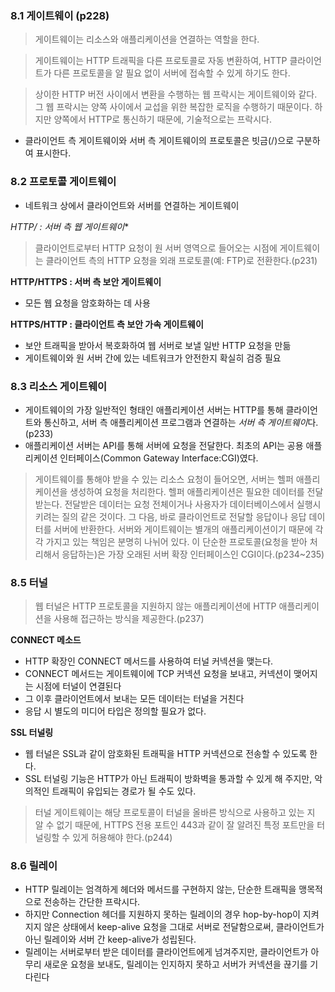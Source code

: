 ### 8.1 게이트웨이 (p228)
> 게이트웨이는 리소스와 애플리케이션을 연결하는 역할을 한다.<br>

> 게이트웨이는 HTTP 트래픽을 다른 프로토콜로 자동 변환하여, HTTP 클라이언트가 다른 프로토콜을 알 필요 없이 서버에 접속할 수 있게 하기도 한다.<br>

> 상이한 HTTP 버전 사이에서 변환을 수행하는 웹 프락시는 게이트웨이와 같다. 그 웹 프락시는 양쪽 사이에서 교섭을 위한 복잡한 로직을 수행하기 때문이다. 하지만 양쪽에서 HTTP로 통신하기 때문에, 기술적으로는 프락시다.
- 클라이언트 측 게이트웨이와 서버 측 게이트웨이의 프로토콜은 빗금(/)으로 구분하여 표시한다.

### 8.2 프로토콜 게이트웨이
- 네트워크 상에서 클라이언트와 서버를 연결하는 게이트웨이

**HTTP/* : 서버 측 웹 게이트웨이**
> 클라이언트로부터 HTTP 요청이 원 서버 영역으로 들어오는 시점에 게이트웨이는 클라이언트 측의 HTTP 요청을 외래 프로토콜(예: FTP)로 전환한다.(p231)

**HTTP/HTTPS : 서버 측 보안 게이트웨이**
- 모든 웹 요청을 암호화하는 데 사용

**HTTPS/HTTP : 클라이언트 측 보안 가속 게이트웨이**
- 보안 트래픽을 받아서 복호화하여 웹 서버로 보낼 일반 HTTP 요청을 만듦
- 게이트웨이와 원 서버 간에 있는 네트워크가 안전한지 확실히 검증 필요

### 8.3 리소스 게이트웨이
- 게이트웨이의 가장 일반적인 형태인 애플리케이션 서버는 HTTP를 통해 클라이언트와 통신하고, 서버 측 애플리케이션 프로그램과 연결하는 *서버 측 게이트웨이*다.(p233)
- 애플리케이션 서버는 API를 통해 서버에 요청을 전달한다. 최초의 API는 공용 애플리케이션 인터페이스(Common Gateway Interface:CGI)였다.

> 게이트웨이를 통해야 받을 수 있는 리소스 요청이 들어오면, 서버는 헬퍼 애플리케이션을 생성하여 요청을 처리한다. 헬퍼 애플리케이션은 필요한 데이터를 전달받는다. 전달받은 데이터는 요청 전체이거나 사용자가 데이터베이스에서 실행시키려는 질의 같은 것이다. 그 다음, 바로 클라이언트로 전달할 응답이나 응답 데이터를 서버에 반환한다. 서버와 게이트웨이는 별개의 애플리케이션이기 때문에 각각 가지고 있는 책임은 분명히 나뉘어 있다. 이 단순한 프로토콜(요청을 받아 처리해서 응답하는)은 가장 오래된 서버 확장 인터페이스인 CGI이다.(p234~235)

### 8.5 터널
> 웹 터널은 HTTP 프로토콜을 지원하지 않는 애플리케이션에 HTTP 애플리케이션을 사용해 접근하는 방식을 제공한다.(p237)

**CONNECT 메소드**
- HTTP 확장인 CONNECT 메서드를 사용하여 터널 커넥션을 맺는다.
- CONNECT 메서드는 게이트웨이에 TCP 커넥션 요청을 보내고, 커넥션이 맺어지는 시점에 터널이 연결된다
- 그 이후 클라이언트에서 보내는 모든 데이터는 터널을 거친다
- 응답 시 별도의 미디어 타입은 정의할 필요가 없다.

**SSL 터널링**
- 웹 터널은 SSL과 같이 암호화된 트래픽을 HTTP 커넥션으로 전송할 수 있도록 한다.
- SSL 터널링 기능은 HTTP가 아닌 트래픽이 방화벽을 통과할 수 있게 해 주지만, 악의적인 트래픽이 유입되는 경로가 될 수도 있다.

> 터널 게이트웨이는 해당 프로토콜이 터널을 올바른 방식으로 사용하고 있는 지 알 수 없기 때문에, HTTPS 전용 포트인 443과 같이 잘 알려진 특정 포트만을 터널링할 수 있게 허용해야 한다.(p244)

### 8.6 릴레이
- HTTP 릴레이는 엄격하게 헤더와 메서드를 구현하지 않는, 단순한 트래픽을 맹목적으로 전송하는 간단한 프락시다.
- 하지만 Connection 헤더를 지원하지 못하는 릴레이의 경우 hop-by-hop이 지켜지지 않은 상태에서 keep-alive 요청을 그대로 서버로 전달함으로써, 클라이언트가 아닌 릴레이와 서버 간 keep-alive가 성립된다. 
- 릴레이는 서버로부터 받은 데이터를 클라이언트에게 넘겨주지만, 클라이언트가 아무리 새로운 요청을 보내도, 릴레이는 인지하지 못하고 서버가 커넥션을 끊기를 기다린다
